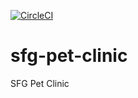 [![CircleCI](https://circleci.com/gh/hellcat178/sfg-pet-clinic.svg?style=svg)](https://circleci.com/gh/hellcat178/sfg-pet-clinic)

# sfg-pet-clinic
SFG Pet Clinic
